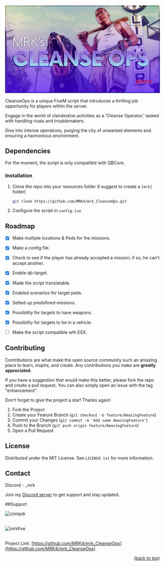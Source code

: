 <a name="readme-top"></a>

![the thumbnail of the script](https://github.com/MRK4/mrk_CleanseOps/blob/master/images/screenshot.png)

CleanseOps is a unique FiveM script that introduces a thrilling job opportunity for players within the server.

Engage in the world of clandestine activities as a 'Cleanse Operator,' tasked with handling rivals and troublemakers.

Dive into intense operations, purging the city of unwanted elements and ensuring a harmonious environment.


## Dependencies

For the moment, the script is only compatible with QBCore.


### Installation

1. Clone the repo into your resources folder (I suggest to create a `[mrk]` folder)
   ```sh
   git clone https://github.com/MRK4/mrk_CleanseOps.git
   ```
2. Configure the script in `config.lua`


## Roadmap

- [x] Make multiple locations & Peds for the missions.
- [x] Make a config file.
- [x] Check to see if the player has already accepted a mission; if so, he can't accept another.
- [x] Enable qb-target.
- [x] Made the script translatable.
- [x] Enabled scenarios for target peds.
- [x] Setted up predefined missions.
- [x] Possibility for targets to have weapons.
- [x] Possibility for targets to be in a vehicle.
- [ ] Make the script compatible wth ESX.


## Contributing

Contributions are what make the open source community such an amazing place to learn, inspire, and create. Any contributions you make are **greatly appreciated**.

If you have a suggestion that would make this better, please fork the repo and create a pull request. You can also simply open an issue with the tag "enhancement".

Don't forget to give the project a star! Thanks again!

1. Fork the Project
2. Create your Feature Branch (`git checkout -b feature/AmazingFeature`)
3. Commit your Changes (`git commit -m 'Add some AmazingFeature'`)
4. Push to the Branch (`git push origin feature/AmazingFeature`)
5. Open a Pull Request


## License

Distributed under the MIT License. See `LICENSE.txt` for more information.


## Contact

Discord - _mrk

Join my [Discord server](https://discord.gg/TJtmcCJ2) to get support and stay updated.


##Support

<p><a href="https://ko-fi.com/clmtpdr"> <img align="left" src="https://cdn.ko-fi.com/cdn/kofi3.png?v=3" height="25" width="105" alt="clmtpdr" /></a></p><br><br>
<p><a href="[https://ko-fi.com/clmtpdr](https://www.paypal.me/mrkfivem)"> <img align="left" src="https://upload.wikimedia.org/wikipedia/commons/3/39/PayPal_logo.svg" height="25" width="auto" alt="mrkfive" /></a></p><br><br>

Project Link: [https://github.com/MRK4/mrk_CleanseOps](https://github.com/MRK4/mrk_CleanseOps)


<p align="right">(<a href="#readme-top">back to top</a>)</p>
